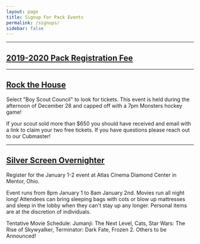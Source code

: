 ```yaml
---
layout: page
title: Signup For Pack Events
permalink: /signups/
sidebar: false
---
```


************

## [2019-2020 Pack Registration Fee](https://2019-2020-registration-80238.cheddarup.com)

************

## [Rock the House](https://www.rocketmortgagefieldhouse.com/group/detail/boy-scouts)

Select "Boy Scout Council" to look for tickets. This event is held during the afternoon of December 28 and capped off with a 7pm Monsters hockey game!

If your scout sold more than $650 you should have received and email with a link to claim your two free tickets. If you have questions please reach out to our Cubmaster!

************

## [Silver Screen Overnighter](https://scoutingevent.com/440-SilverScreenOvernighters)

Register for the January 1-2 event at Atlas Cinema Diamond Center in Mentor, Ohio.

Event runs from 8pm January 1 to 8am January 2nd. Movies run all night long! Attendees can bring sleeping bags with cots or blow up mattresses and sleep in the lobby when they can't stay up any longer. Personal items are at the discretion of individuals.

Tentative Movie Schedule: Jumanji: The Next Level, Cats, Star Wars: The Rise of Skywyalker, Terminator: Dark Fate, Frozen 2. Others to be Announced!
